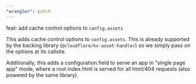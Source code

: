```yaml
---
"wrangler": patch
---
```


feat: add cache control options to `config.assets`

This adds cache control options to `config.assets`. This is already supported by the backing library (`@cloudflare/kv-asset-handler`) so we simply pass on the options at its callsite.

Additionally, this adds a configuration field to serve an app in "single page app" mode, where a root index.html is served for all html/404 requests (also powered by the same library).
